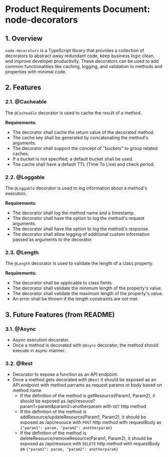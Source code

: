 # Product Requirements Document: node-decorators

## 1. Overview

`node-decorators` is a TypeScript library that provides a collection of decorators to abstract away redundant code, keep business logic clean, and improve developer productivity. These decorators can be used to add common functionalities like caching, logging, and validation to methods and properties with minimal code.

## 2. Features

### 2.1. @Cacheable

The `@Cacheable` decorator is used to cache the result of a method.

**Requirements:**

*   The decorator shall cache the return value of the decorated method.
*   The cache key shall be generated by concatenating the method's arguments.
*   The decorator shall support the concept of "buckets" to group related caches.
*   If a bucket is not specified, a default bucket shall be used.
*   The cache shall have a default TTL (Time To Live) and check period.

### 2.2. @Loggable

The `@Loggable` decorator is used to log information about a method's execution.

**Requirements:**

*   The decorator shall log the method name and a timestamp.
*   The decorator shall have the option to log the method's request arguments.
*   The decorator shall have the option to log the method's response.
*   The decorator shall allow logging of additional custom information passed as arguments to the decorator.

### 2.3. @Length

The `@Length` decorator is used to validate the length of a class property.

**Requirements:**

*   The decorator shall be applicable to class fields.
*   The decorator shall validate the minimum length of the property's value.
*   The decorator shall validate the maximum length of the property's value.
*   An error shall be thrown if the length constraints are not met.

## 3. Future Features (from README)

### 3.1. @Async 
*   Async execution decorator.
*   Once a method is decorated with `@Async` decorator, the method should execute in async manner.

### 3.2. @Rest
*   Decorator to expose a function as an API endpoint.
*   Once a method gets decorated with `@Rest` it should be exposed aa an API endpoint with method parrams as request params or body based on method name
    *   If the definition of the method is getResource(Param1, Param2), it should be exposed as /api/resouce?param1=param&param2=anotherparam with `GET` http method
    *   If the definition of the method is addResource/updateResource(Param1, Param2), it should be exposed as /api/resouce with `POST` http method with requestBody as `{"param1": param, "param2": anotherparam}`
    *   If the definition of the method is deleteResource/removeResource(Param1, Param2), it should be exposed as /api/resouce with `DELETE` http method with requestBody as `{"param1": param, "param2": anotherparam}`